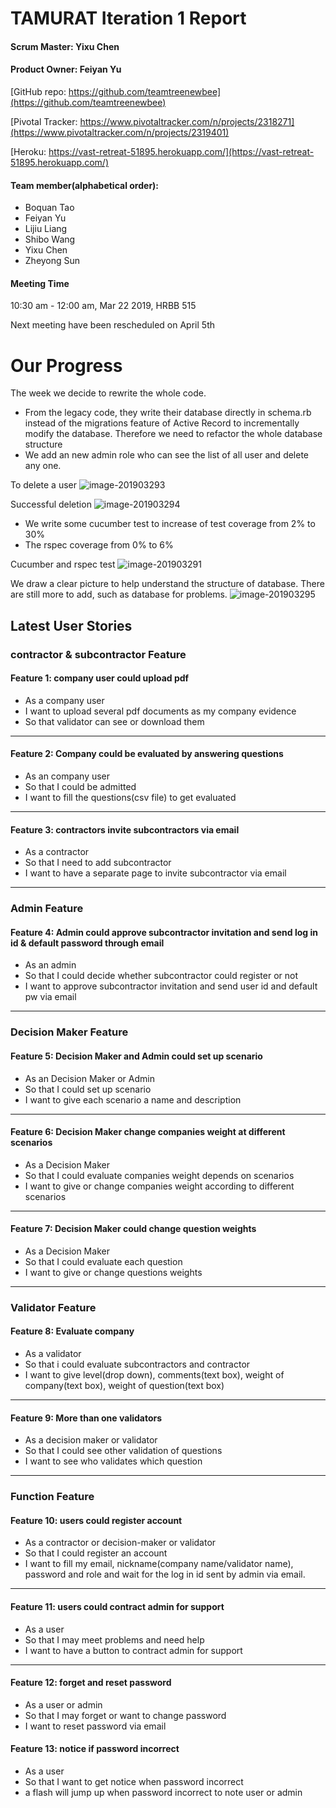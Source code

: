 # TAMURAT Iteration 1 Report

#### Scrum Master: Yixu Chen

#### Product Owner: Feiyan Yu

[GitHub repo: https://github.com/teamtreenewbee](https://github.com/teamtreenewbee)

[Pivotal Tracker: https://www.pivotaltracker.com/n/projects/2318271](https://www.pivotaltracker.com/n/projects/2319401)

[Heroku: https://vast-retreat-51895.herokuapp.com/](https://vast-retreat-51895.herokuapp.com/)


#### Team member(alphabetical order):

- Boquan Tao
- Feiyan Yu
- Lijiu Liang
- Shibo Wang
- Yixu Chen
- Zheyong Sun

#### Meeting Time

10:30 am - 12:00 am, Mar 22 2019, HRBB 515

Next meeting have been rescheduled on April 5th

# Our Progress

The week we decide to rewrite the whole code.

- From the legacy code, they write their database directly in schema.rb instead of the migrations feature of Active Record to incrementally modify the database. Therefore we need to refactor the whole database structure
- We add an new admin role who can see the list of all user and delete any one.

To delete a user
![image-201903293](images/image-201903293.png)

Successful deletion
![image-201903294](images/image-201903294.png)


- We write some cucumber test to increase of test coverage from 2% to 30%
- The rspec coverage from 0% to 6%

Cucumber and rspec test
![image-201903291](images/image-201903291.png)

We draw a clear picture to help understand the structure of database. There are still more to add, such as database for problems.
![image-201903295](images/image-201903295.png)

## Latest User Stories

### contractor & subcontractor Feature
#### Feature 1: company user could upload pdf
- As a company user
- I want to upload several pdf documents as my company evidence
- So that validator can see or download them
---
#### Feature 2: Company could be evaluated by answering questions
- As an company user
- So that I could be admitted
- I want to fill the questions(csv file) to get evaluated
---
#### Feature 3: contractors invite subcontractors via email
- As a contractor
- So that I need to add subcontractor
- I want to have a separate page to invite subcontractor via email
---
### Admin Feature
#### Feature 4: Admin could approve subcontractor invitation and send log in id & default password through email
- As an admin
- So that I could decide whether subcontractor could register or not
- I want to approve subcontractor invitation and send user id and default pw via email
---
### Decision Maker Feature
#### Feature 5: Decision Maker and Admin could set up scenario
- As an Decision Maker or Admin
- So that I could set up scenario
- I want to give each scenario a name and description
---
#### Feature 6: Decision Maker change companies weight at different scenarios
- As a Decision Maker
- So that I could evaluate companies weight depends on scenarios
- I want to give or change companies weight according to different scenarios
---
#### Feature 7: Decision Maker could change question weights
- As a Decision Maker
- So that I could evaluate each question
- I want to give or change questions weights
---
### Validator Feature
#### Feature 8: Evaluate company
- As a validator
- So that i could evaluate subcontractors and contractor
- I want to give level(drop down), comments(text box), weight of company(text box), weight of question(text box)
---
#### Feature 9: More than one validators
- As a decision maker or validator
- So that I could see other validation of questions
- I want to see who validates which question
---

### Function Feature
#### Feature 10: users could register account
- As a contractor or decision-maker or validator
- So that I could register an account
- I want to fill my email, nickname(company name/validator name), password and role and wait for the log in id sent by admin via email.
---
#### Feature 11: users could contract admin for support
- As a user
- So that I may meet problems and need help
- I want to have a button to contract admin for support
---
#### Feature 12: forget and reset password
- As a user or admin
- So that I may forget or want to change password
- I want to reset password via email

#### Feature 13: notice if password incorrect

- As a user
- So that I want to get notice when password incorrect
- a flash will jump up when password incorrect to note user or admin
